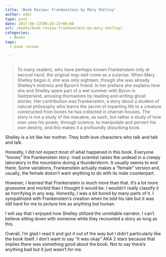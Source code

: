 ```yaml
---
title: 'Book Review: Frankenstein by Mary Shelley'
author: edel
type: post
date: 2017-06-13T06:28:23+00:00
url: /books/book-review-frankenstein-by-mary-shelley/
categories:
  - Books
tags:
  - book review

---
```

<img data-attachment-id="467" data-permalink="http://edelgrace.me/blog/books/book-review-frankenstein-by-mary-shelley/attachment/frankenstein/" data-orig-file="https://i0.wp.com/edelgrace.me/blog/wp-content/uploads/2017/06/frankenstein.png?fit=189%2C312" data-orig-size="189,312" data-comments-opened="1" data-image-meta="{&quot;aperture&quot;:&quot;0&quot;,&quot;credit&quot;:&quot;&quot;,&quot;camera&quot;:&quot;&quot;,&quot;caption&quot;:&quot;&quot;,&quot;created_timestamp&quot;:&quot;0&quot;,&quot;copyright&quot;:&quot;&quot;,&quot;focal_length&quot;:&quot;0&quot;,&quot;iso&quot;:&quot;0&quot;,&quot;shutter_speed&quot;:&quot;0&quot;,&quot;title&quot;:&quot;&quot;,&quot;orientation&quot;:&quot;0&quot;}" data-image-title="frankenstein" data-image-description="" data-medium-file="https://i0.wp.com/edelgrace.me/blog/wp-content/uploads/2017/06/frankenstein.png?fit=182%2C300" data-large-file="https://i0.wp.com/edelgrace.me/blog/wp-content/uploads/2017/06/frankenstein.png?fit=189%2C312" src="https://i0.wp.com/edelgrace.me/blog/wp-content/uploads/2017/06/frankenstein.png?resize=189%2C312" alt="" class="alignleft size-full wp-image-467" srcset="https://i0.wp.com/edelgrace.me/blog/wp-content/uploads/2017/06/frankenstein.png?w=189 189w, https://i0.wp.com/edelgrace.me/blog/wp-content/uploads/2017/06/frankenstein.png?resize=182%2C300 182w" sizes="(max-width: 189px) 100vw, 189px" data-recalc-dims="1" />

> To many readers, who have perhaps known Frankenstein only at second hand, the original may well come as a surprise. When Mary Shelley began it, she was only eighteen, though she was already Shelley&#8217;s mistress and Byron&#8217;s friend. In her preface she explains how she and Shelley spent part of a wet summer with Byron in Switzerland, amusing themselves by reading and writing ghost stories. Her contribution was Frankenstein, a story about a student of natural philosophy who learns the secret of imparting life to a creature constructed from bones he has collected in charnel-houses. The story is not a study of the macabre, as such, but rather a study of how man uses his power, through science, to manipulate and pervert his own destiny, and this makes it a profoundly disturbing book.

Shelley is a lot like her mother. They both love characters who talk and talk and talk.

Honestly, I did not expect most of what happened in this book. Everyone &#8220;knows&#8221; the Frankenstein story: mad scientist raises the undead in a creepy laboratory in the mountains during a thunderstorm. It usually seems to end there. Some variations, Frankenstein actually makes a &#8220;female&#8221; version and, usually, the female doesn&#8217;t want anything to do with its male counterpart.

However, I learned that Frankenstein is much more than that. It&#8217;s a lot more gruesome and morbid than I thought it would be. I wouldn&#8217;t really classify it as horrifying in any way. Honestly, I was a bit bored by many parts of it. I sympathized with Frankenstein&#8217;s creation when he told his tale but it was still hard for me to picture him as anything but human.

I will say that I enjoyed how Shelley utilized the unreliable narrator. I can&#8217;t believe sitting down with someone while they recounted a story as long as this.

Overall, I&#8217;m glad I read it and got it out of the way but I didn&#8217;t particularly like the book itself. I don&#8217;t want to say &#8220;it was okay&#8221; AKA 2 stars because that implies there was something good about the book. Not to say there&#8217;s anything bad but it just wasn&#8217;t for me.